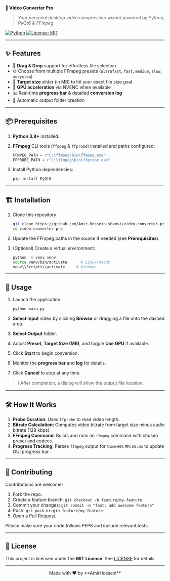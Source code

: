 **🚀 Video Converter Pro**

> *Your personal desktop video compression wizard powered by Python, PyQt6 & FFmpeg*

[![Python](https://img.shields.io/badge/python-3.8%2B-blue.svg)](https://www.python.org/) [![License: MIT](https://img.shields.io/badge/License-MIT-yellow.svg)](LICENSE)

---

## ✨ Features

* 🎥 **Drag & Drop** support for effortless file selection
* ⚙️ Choose from multiple FFmpeg presets (`ultrafast`, `fast`, `medium`, `slow`, `veryslow`)
* 💾 **Target size** slider (in MB) to hit your exact file size goal
* 🚀 **GPU acceleration** via NVENC when available
* 📊 Real‑time **progress bar** & detailed **conversion log**
* 📁 Automatic output folder creation

---

## 📦 Prerequisites

1. **Python 3.8+** installed.
2. **FFmpeg** CLI tools (`ffmpeg` & `ffprobe`) installed and paths configured:

   ```python
   FFMPEG_PATH = r"C:\ffmpeg\bin\ffmpeg.exe"
   FFPROBE_PATH = r"C:\ffmpeg\bin\ffprobe.exe"
   ```
3. Install Python dependencies:

   ```bash
   pip install PyQt6
   ```

---

## 🏗 Installation

1. Clone this repository:

   ```bash
   git clone https://github.com/Amir-Hossein-shamsi/video-converter-pro.git
   cd video-converter-pro
   ```
2. Update the FFmpeg paths in the source if needed (see **Prerequisites**).
3. (Optional) Create a virtual environment:

   ```bash
   python -m venv venv
   source venv/bin/activate      # Linux/macOS
   venv\\Scripts\\activate     # Windows
   ```
---

## 🚀 Usage

1. Launch the application:

   ```bash
   python main.py
   ```
2. **Select Input** video by clicking **Browse** or dragging a file onto the dashed area.
3. **Select Output** folder.
4. Adjust **Preset**, **Target Size (MB)**, and toggle **Use GPU** if available.
5. Click **Start** to begin conversion.
6. Monitor the **progress bar** and **log** for details.
7. Click **Cancel** to stop at any time.

> ℹ️ After completion, a dialog will show the output file location.

---



## 🛠️ How It Works

1. **Probe Duration**: Uses `ffprobe` to read video length.
2. **Bitrate Calculation**: Computes video bitrate from target size minus audio bitrate (128 kbps).
3. **FFmpeg Command**: Builds and runs an `ffmpeg` command with chosen preset and codecs.
4. **Progress Tracking**: Parses `ffmpeg` output for `time=HH:MM:SS.ms` to update GUI progress bar.

---

## 🤝 Contributing

Contributions are welcome!

1. Fork the repo.
2. Create a feature branch: `git checkout -b feature/my-feature`
3. Commit your changes: `git commit -m "feat: add awesome feature"`
4. Push: `git push origin feature/my-feature`
5. Open a Pull Request.

Please make sure your code follows PEP8 and include relevant tests.

---

## 📄 License

This project is licensed under the **MIT License**. See [LICENSE](LICENSE) for details.

---

<footer align="center">
  Made with ❤️ by **AmirHossein**
</footer>
